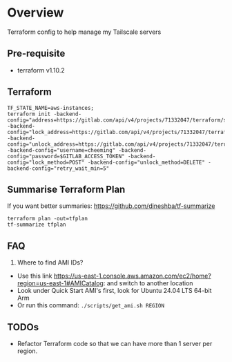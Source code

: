 Overview
========
Terraform config to help manage my Tailscale servers

Pre-requisite
-------------
 - terraform v1.10.2

Terraform
---------
```
TF_STATE_NAME=aws-instances;
terraform init -backend-config="address=https://gitlab.com/api/v4/projects/71332047/terraform/state/$TF_STATE_NAME" -backend-config="lock_address=https://gitlab.com/api/v4/projects/71332047/terraform/state/$TF_STATE_NAME/lock" -backend-config="unlock_address=https://gitlab.com/api/v4/projects/71332047/terraform/state/$TF_STATE_NAME/lock" -backend-config="username=cheeming" -backend-config="password=$GITLAB_ACCESS_TOKEN" -backend-config="lock_method=POST" -backend-config="unlock_method=DELETE" -backend-config="retry_wait_min=5"
```

Summarise Terraform Plan
------------------------
If you want better summaries: https://github.com/dineshba/tf-summarize
```
terraform plan -out=tfplan
tf-summarize tfplan
```

FAQ
---
1. Where to find AMI IDs?
  - Use this link https://us-east-1.console.aws.amazon.com/ec2/home?region=us-east-1#AMICatalog: and switch to another location
  - Look under Quick Start AMI's first, look for Ubuntu 24.04 LTS 64-bit Arm
  - Or run this command: `./scripts/get_ami.sh REGION`

TODOs
-----
 - Refactor Terraform code so that we can have more than 1 server per region.
